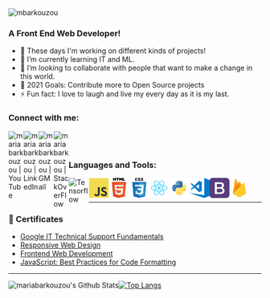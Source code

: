      
     
 <img src="https://photos.app.goo.gl/fP1dgPGafmdLFQPA7" alt="mbarkouzou" />


### A Front End Web Developer!
- 🔭 These days I'm working on different kinds of projects!
- 🌱 I’m currently learning IT and ML.
- 👯 I’m looking to collaborate with people that want to make a change in this world.
- 🥅 2021 Goals: Contribute more to Open Source projects
- ⚡ Fun fact: I love to laugh and live my every day as it is my last.

### Connect with me:

[<img align="left" alt="mariabarkouzou | YouTube" width="30px" src="https://image.flaticon.com/icons/png/512/1384/1384060.png" />][youtube]
[<img align="left" alt="mariabarkouzou | LinkedIn" width="30px" src="https://image.flaticon.com/icons/png/512/174/174857.png" />][linkedin]
<a href="mailto:mbarkouzou@gmail.com"><img align="left" alt="mariabarkouzou | GMail" width="30px" src="https://image.flaticon.com/icons/png/512/732/732200.png" />
[<img align="left" alt="mariabarkouzou | StackOverFlow" width="30px" src="https://image.flaticon.com/icons/png/512/2111/2111628.png" />][stackoverflow]

<br />
<br />

### Languages and Tools:


[<img align="left" alt="Tensorflow" width="40px" src="https://upload.wikimedia.org/wikipedia/commons/thumb/2/2d/Tensorflow_logo.svg/1200px-Tensorflow_logo.svg.png"/>][github]
[<img align="left" alt="JavaScript" width="40px" src="https://github.com/devicons/devicon/blob/master/icons/javascript/javascript-original.svg"/>][github]
[<img align="left" alt="HTML5" width="40px" src="https://raw.githubusercontent.com/github/explore/80688e429a7d4ef2fca1e82350fe8e3517d3494d/topics/html/html.png"/>][github]
[<img align="left" alt="CSS" width="40px" src="https://raw.githubusercontent.com/github/explore/80688e429a7d4ef2fca1e82350fe8e3517d3494d/topics/css/css.png"/>][github]
[<img align="left" alt="React" width="40px" src="https://raw.githubusercontent.com/github/explore/80688e429a7d4ef2fca1e82350fe8e3517d3494d/topics/react/react.png"/>][github]
[<img align="left" alt="Python" width="40px" src="https://raw.githubusercontent.com/github/explore/80688e429a7d4ef2fca1e82350fe8e3517d3494d/topics/python/python.png"/>][github]
[<img align="left" alt="VS Code" src="https://raw.githubusercontent.com/github/explore/80688e429a7d4ef2fca1e82350fe8e3517d3494d/topics/visual-studio-code/visual-studio-code.png" width="40px"/>][github]
[<img align="left" alt="Bootstrap" width="40px" src="https://raw.githubusercontent.com/github/explore/80688e429a7d4ef2fca1e82350fe8e3517d3494d/topics/bootstrap/bootstrap.png"/>][github]
[<img align="left" alt="Firebase" width="40px" src="https://raw.githubusercontent.com/github/explore/80688e429a7d4ef2fca1e82350fe8e3517d3494d/topics/firebase/firebase.png"/>][github]
     
     
<br />
<br />

---


### 📜 Certificates

- [Google IT Technical Support Fundamentals](https://www.coursera.org/account/accomplishments/certificate/E63W38CRHTPT)
- [Responsive Web Design](https://www.freecodecamp.org/certification/mariabarkouzou/responsive-web-design)
- [Frontend Web Development](https://drive.google.com/file/d/1SAftTAIKS8w-pdt3Y0FoKjrROT4puodr/view?usp=sharing)
- [JavaScript: Best Practices for Code Formatting](https://drive.google.com/file/d/13xE_P1O8n6vgbKFxXHc-Pr941jZnk5Nz/view?usp=sharing)

---

<img align="left" alt="mariabarkouzou's Github Stats" src="https://github-readme-stats.vercel.app/api?username=mariabarkouzou&theme=tokyonight" />

[![Top Langs](https://github-readme-stats.vercel.app/api/top-langs/?username=mariabarkouzou&theme=tokyonight)](https://github.com/mariabarkouzou)




[youtube]:https://www.youtube.com/channel/UCZAwc4NzUv8E_wsyAuJfdNg
[linkedin]: https://www.linkedin.com/in/mariabarkouzou
[github]:  https://github.com/mariabarkouzou
[stackoverflow]: https://stackexchange.com/users/20222925/maria-barkouzou
